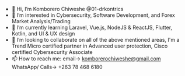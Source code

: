 - 👋 Hi, I’m Komborero Chiweshe @01-drkontrics
- 👀 I’m interested in Cybersecurity, Software Development, and Forex Market Analysis/Trading
- 🌱 I’m currently learning Laravel, Vue.js, NodeJS & ReactJS, Flutter, Kotlin, and UI & UX design
- 💞️ I’m looking to collaborate on all of the above mentioned areas, I'm a Trend Micro certified partner in Advanced user protection, Cisco certified Cybersecurity Associate
- 📫 How to reach me: email-> komborerochiweshe@gmail.com  WhatsApp/ Calls-> +263 78 468 6180

<!---
01-drkontrics/01-drkontrics is a ✨ special ✨ repository because its `README.md` (this file) appears on your GitHub profile.
You can click the Preview link to take a look at your changes.
--->
